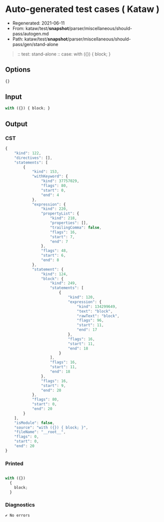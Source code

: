 # Auto-generated test cases ( Kataw )
- Regenerated: 2021-06-11
- From: kataw/test/__snapshot__/parser/miscellaneous/should-pass/autogen.md
- Path: kataw/test/__snapshot__/parser/miscellaneous/should-pass/gen/stand-alone
> :: test: stand-alone
> :: case: with ({}) { block; }
## Options

`````js
{}
`````
## Input

`````js
with ({}) { block; }
`````
## Output

### CST

```javascript
{
    "kind": 122,
    "directives": [],
    "statements": [
        {
            "kind": 153,
            "withKeyword": {
                "kind": 37757029,
                "flags": 80,
                "start": 0,
                "end": 4
            },
            "expression": {
                "kind": 220,
                "propertyList": {
                    "kind": 218,
                    "properties": [],
                    "trailingComma": false,
                    "flags": 16,
                    "start": 7,
                    "end": 7
                },
                "flags": 48,
                "start": 6,
                "end": 8
            },
            "statement": {
                "kind": 124,
                "block": {
                    "kind": 249,
                    "statements": [
                        {
                            "kind": 120,
                            "expression": {
                                "kind": 134299649,
                                "text": "block",
                                "rawText": "block",
                                "flags": 96,
                                "start": 11,
                                "end": 17
                            },
                            "flags": 16,
                            "start": 11,
                            "end": 18
                        }
                    ],
                    "flags": 16,
                    "start": 11,
                    "end": 18
                },
                "flags": 16,
                "start": 9,
                "end": 20
            },
            "flags": 80,
            "start": 0,
            "end": 20
        }
    ],
    "isModule": false,
    "source": "with ({}) { block; }",
    "fileName": "__root__",
    "flags": 0,
    "start": 0,
    "end": 20
}
```

### Printed

```javascript

with ({})
  {
    block;
  }
```

### Diagnostics

```javascript
✔ No errors
```

